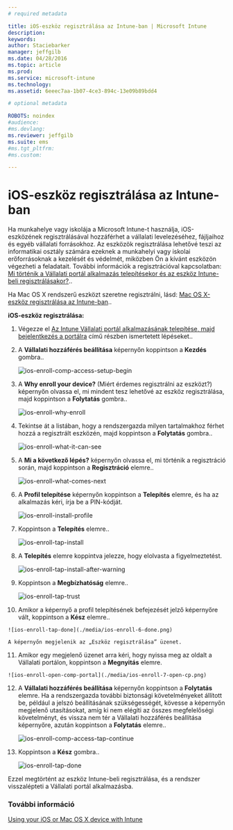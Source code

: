 ```yaml
---
# required metadata

title: iOS-eszköz regisztrálása az Intune-ban | Microsoft Intune
description:
keywords:
author: Staciebarker
manager: jeffgilb
ms.date: 04/28/2016
ms.topic: article
ms.prod:
ms.service: microsoft-intune
ms.technology:
ms.assetid: 6eeec7aa-1b07-4ce3-894c-13e09b89bdd4

# optional metadata

ROBOTS: noindex
#audience:
#ms.devlang:
ms.reviewer: jeffgilb
ms.suite: ems
#ms.tgt_pltfrm:
#ms.custom:

---
```



# iOS-eszköz regisztrálása az Intune-ban

Ha munkahelye vagy iskolája a Microsoft Intune-t használja, iOS-eszközének regisztrálásával hozzáférhet a vállalati levelezéséhez, fájljaihoz és egyéb vállalati forrásokhoz. Az eszközök regisztrálása lehetővé teszi az informatikai osztály számára ezeknek a munkahelyi vagy iskolai erőforrásoknak a kezelését és védelmét, miközben Ön a kívánt eszközön végezheti a feladatait. További információk a regisztrációval kapcsolatban: [Mi történik a Vállalati portál alkalmazás telepítésekor és az eszköz Intune-beli regisztrálásakor?](what-happens-if-you-install-the-company-portal-app-and-enroll-your-device-in-intune-ios.md)..

Ha Mac OS X rendszerű eszközt szeretne regisztrálni, lásd: [Mac OS X-eszköz regisztrálása az Intune-ban](enroll-your-device-in-intune-mac-os-x.md)..


**iOS-eszköz regisztrálása:**

1.  Végezze el [Az Intune Vállalati portál alkalmazásának telepítése, majd bejelentkezés a portálra](install-and-sign-in-to-the-intune-company-portal-app-ios.md) című részben ismertetett lépéseket..

2. A **Vállalati hozzáférés beállítása** képernyőn koppintson a **Kezdés** gombra..

    ![ios-enroll-comp-access-setup-begin](./media/ios-enroll-1a-comp-access-setup.png) 

3. A **Why enroll your device?** (Miért érdemes regisztrálni az eszközt?) képernyőn olvassa el, mi mindent tesz lehetővé az eszköz regisztrálása, majd koppintson a **Folytatás** gombra..

    ![ios-enroll-why-enroll](./media/ios-enroll-1b-why-enroll.png) 

4. Tekintse át a listában, hogy a rendszergazda milyen tartalmakhoz férhet hozzá a regisztrált eszközén, majd koppintson a **Folytatás** gombra..

    ![ios-enroll-what-it-can-see](./media/ios-enroll-1c-we-care-privacy.png) 

5.  A **Mi a következő lépés?** képernyőn olvassa el, mi történik a regisztráció során, majd koppintson a **Regisztráció** elemre..

    ![ios-enroll-what-comes-next](./media/ios-enroll-1d-what-comes-next.png) 

6.  A **Profil telepítése** képernyőn koppintson a **Telepítés** elemre, és ha az alkalmazás kéri, írja be a PIN-kódját.

    ![ios-enroll-install-profile](./media/ios-enroll-2-mgt-profile-install.png) 
  
7.  Koppintson a **Telepítés** elemre..

    ![ios-enroll-tap-install](./media/ios-enroll-3-mgt-profile-install-2.png)    

8.  A **Telepítés** elemre koppintva jelezze, hogy elolvasta a figyelmeztetést.

    ![ios-enroll-tap-install-after-warning](./media/ios-enroll-4-warning.png) 

9.  Koppintson a **Megbízhatóság** elemre..

    ![ios-enroll-tap-trust](./media/ios-enroll-5-trust.png) 

10.  Amikor a képernyő a profil telepítésének befejezését jelző képernyőre vált, koppintson a **Kész** elemre..

    ![ios-enroll-tap-done](./media/ios-enroll-6-done.png) 

    A képernyőn megjelenik az „Eszköz regisztrálása” üzenet.

11.  Amikor egy megjelenő üzenet arra kéri, hogy nyissa meg az oldalt a Vállalati portálon, koppintson a **Megnyitás** elemre.

    ![ios-enroll-open-comp-portal](./media/ios-enroll-7-open-cp.png) 

12. A **Vállalati hozzáférés beállítása** képernyőn koppintson a **Folytatás** elemre. Ha a rendszergazda további biztonsági követelményeket állított be, például a jelszó beállításának szükségességét, kövesse a képernyőn megjelenő utasításokat, amíg ki nem elégíti az összes megfelelőségi követelményt, és vissza nem tér a Vállalati hozzáférés beállítása képernyőre, azután koppintson a **Folytatás** elemre..

    ![ios-enroll-comp-access-tap-continue](./media/ios-enroll-8-comp-access-setup-compliance.png) 

13. Koppintson a **Kész** gombra.. 

    ![ios-enroll-tap-done](./media/ios-enroll-9-comp-access-setup-complete.png) 

Ezzel megtörtént az eszköz Intune-beli regisztrálása, és a rendszer visszalépteti a Vállalati portál alkalmazásba.

    

  

### További információ
[Using your iOS or Mac OS X device with Intune](using-your-ios-or-mac-os-x-device-with-intune.md)

<!--HONumber=May16_HO1-->



